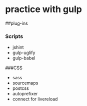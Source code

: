 # practice with gulp

##plug-ins
### Scripts
- jshint
- gulp-uglify
- gulp-babel

###CSS
- sass
- sourcemaps
- postcss
- autoprefixer
- connect for livereload
